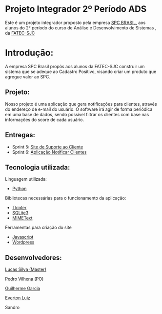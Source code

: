 # Projeto Integrador 2º Período ADS



Este é um projeto integrador proposto pela empresa [SPC BRASIL](https://www.spcbrasil.org.br/), aos alunos do 2° período do curso de Análise e Desenvolvimento de Sistemas [](https://fatecsjc-prd.azurewebsites.net/curso-analise-e-desenvolvimento-de-sistemas.php), da [FATEC-SJC](https://fatecsjc-prd.azurewebsites.net/)


# Introdução:

A empresa SPC Brasil propôs aos alunos da FATEC-SJC construir um sistema que se adeque ao Cadastro Positivo, visando criar um produto que agregue valor ao SPC.

## Projeto:

Nosso projeto é uma aplicação que gera notificações para clientes, através do endereço de e-mail do usuário. O software irá agir de forma periódica em uma base de dados, sendo possível filtrar os clientes com base nas informações do score de cada usuário.


## Entregas:

- Sprint 5: [Site de Suporte ao Cliente](https://guilherme4garcia.github.io/PI_SPC/)
- Sprint 6: [Aplicação Notificar Clientes](https://github.com/lucassilva676/PI_SPC/tree/master/Sprint_6/Aplica%C3%A7%C3%A3o%20Verificar%20Clientes)


## Tecnologia utilizada:

Linguagem utilizada:
- [Python](https://www.python.org/)

Bibliotecas necessárias para o funcionamento da aplicação:
- [Tkinter](https://docs.python.org/3/library/tkinter.html)
- [SQLite3](https://www.sqlite.org/index.html)
- [MIMEText](https://docs.python.org/3.4/library/email-examples.html)

Ferramentas para criação do site
- [Javascript](https://www.javascript.com/)
- [Wordpress](https://br.wordpress.org/)

## Desenvolvedores:
[Lucas Silva (Master)](https://github.com/lucassilva676)

[Pedro Vilhena (PO)](https://github.com/PedroVilhena)

[Guilherme Garcia](https://github.com/guilherme4garcia)

[Everton Luiz](https://github.com/TomLuiz)

Sandro

